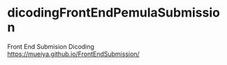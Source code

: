 # dicodingFrontEndPemulaSubmission
Front End Submision Dicoding
https://mueiya.github.io/FrontEndSubmission/

